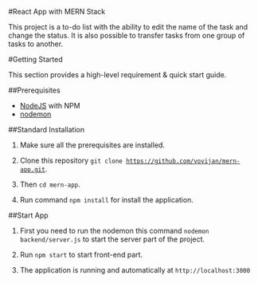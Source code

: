 #React App with MERN Stack

This project is a to-do list with the ability to edit the name of the task and change the status. It is also possible to transfer tasks from one group of tasks to another.

#Getting Started

This section provides a high-level requirement & quick start guide.

##Prerequisites

<ul>
    <li><a href="https://nodejs.org/en/">NodeJS</a> with NPM</li>
    <li><a href="https://nodemon.io/">nodemon</a></li>
</ul>

##Standard Installation

1. Make sure all the prerequisites are installed.

2. Clone this repository <code>git clone https://github.com/vovijan/mern-app.git</code>.

3. Then <code>cd mern-app</code>.

4. Run command <code>npm install</code> for install the application.

##Start App

1. First you need to run the nodemon this command <code>nodemon backend/server.js</code> to start the server part of the project.

2. Run <code>npm start</code> to start front-end part.

3. The application is running and automatically at <code>http://localhost:3000</code>
